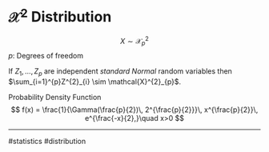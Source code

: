 # $\mathcal{X}^2$ Distribution

$$
X \sim \mathcal{X}^2_{p}
$$
$p$: Degrees of freedom

If $Z_{1}, \dots, Z_{p}$ are independent *standard Normal* random variables then $\sum_{i=1}^{p}Z^{2}_{i} \sim \mathcal{X}^{2}_{p}$.

Probability Density Function
$$
f(x) = \frac{1}{\Gamma(\frac{p}{2})\, 2^{\frac{p}{2}}}\, x^{\frac{p}{2}}\, e^{\frac{-x}{2},}\quad x>0
$$


---
#statistics #distribution